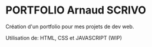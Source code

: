 # PORTFOLIO Arnaud SCRIVO

Création d'un portfolio pour mes projets de dev web. 

Utilisation de: HTML, CSS et JAVASCRIPT (WIP)
